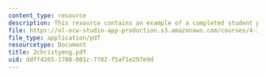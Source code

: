 ```yaml
---
content_type: resource
description: This resource contains an example of a completed student project.
file: https://ol-ocw-studio-app-production.s3.amazonaws.com/courses/4-301-introduction-to-the-visual-arts-spring-2007/ddff42651788001c7782f5af1e297e9d_2christyeng.pdf
file_type: application/pdf
resourcetype: Document
title: 2christyeng.pdf
uid: ddff4265-1788-001c-7782-f5af1e297e9d
---
```

